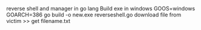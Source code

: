 reverse shell and manager in go lang
Build exe in windows
GOOS=windows GOARCH=386 go build -o new.exe reverseshell.go
download file from victim >> get filename.txt
